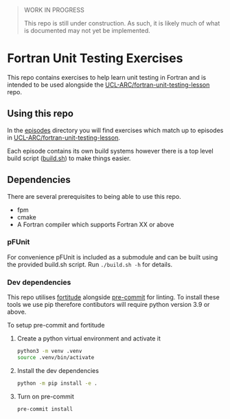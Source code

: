 
> WORK IN PROGRESS 
> 
> This repo is still under construction. As such, it is likely much of what is documented may not yet be implemented.

# Fortran Unit Testing Exercises

This repo contains exercises to help learn unit testing in Fortran and is intended to be used alongside the [UCL-ARC/fortran-unit-testing-lesson](https://github.com/UCL-ARC/fortran-unit-testing-lesson) repo.

## Using this repo

In the [episodes](./episodes/) directory you will find exercises which match up to episodes in [UCL-ARC/fortran-unit-testing-lesson](https://github.com/UCL-ARC/fortran-unit-testing-lesson).

Each episode contains its own build systems however there is a top level build script ([build.sh](./build.sh)) to make things easier.

## Dependencies

There are several prerequisites to being able to use this repo. 

- fpm
- cmake
- A Fortran compiler which supports Fortran XX or above

### pFUnit 

For convenience pFUnit is included as a submodule and can be built using the provided build.sh script. Run `./build.sh -h` for details.

### Dev dependencies

This repo utilises [fortitude](https://fortitude.readthedocs.io/en/stable/) alongside [pre-commit](https://pre-commit.com/) for linting. To install these tools we use pip therefore contibutors will require python version 3.9 or above.

To setup pre-commit and fortitude
1. Create a python virtual environment and activate it
   ```sh
   python3 -m venv .venv
   source .venv/bin/activate
   ```
2. Install the dev dependencies
   ```sh
   python -m pip install -e .
   ```
3. Turn on pre-commit
   ```sh
   pre-commit install
   ```

